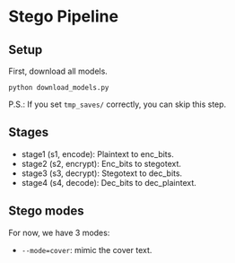 # Stego Pipeline

## Setup

First, download all models.
```shell
python download_models.py
```

P.S.: If you set `tmp_saves/` correctly, you can skip this step.

## Stages

* stage1 (s1,  encode): Plaintext to enc_bits.
* stage2 (s2, encrypt): Enc_bits to stegotext.
* stage3 (s3, decrypt): Stegotext to dec_bits.
* stage4 (s4,  decode): Dec_bits to dec_plaintext.

## Stego modes

For now, we have 3 modes:
* `--mode=cover`: mimic the cover text.
